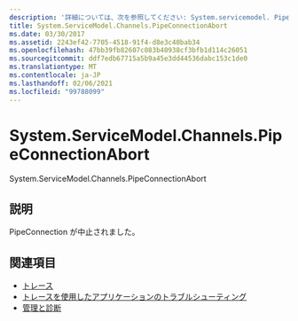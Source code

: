```yaml
---
description: '詳細については、次を参照してください: System.servicemodel. PipeConnectionAbort'
title: System.ServiceModel.Channels.PipeConnectionAbort
ms.date: 03/30/2017
ms.assetid: 2243ef42-7705-4518-91f4-d8e3c40bab34
ms.openlocfilehash: 47bb39fb82607c083b40938cf3bfb1d114c26051
ms.sourcegitcommit: ddf7edb67715a5b9a45e3dd44536dabc153c1de0
ms.translationtype: MT
ms.contentlocale: ja-JP
ms.lasthandoff: 02/06/2021
ms.locfileid: "99788099"
---
```

# <a name="systemservicemodelchannelspipeconnectionabort"></a>System.ServiceModel.Channels.PipeConnectionAbort

System.ServiceModel.Channels.PipeConnectionAbort  
  
## <a name="description"></a>説明  

 PipeConnection が中止されました。  
  
## <a name="see-also"></a>関連項目

- [トレース](index.md)
- [トレースを使用したアプリケーションのトラブルシューティング](using-tracing-to-troubleshoot-your-application.md)
- [管理と診断](../index.md)
